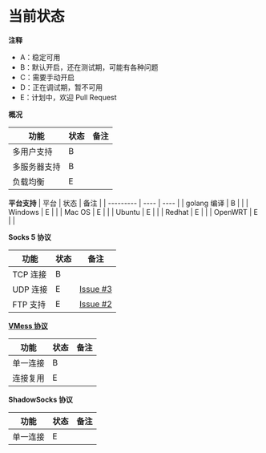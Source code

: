 # 当前状态

**注释**
* A：稳定可用
* B：默认开启，还在测试期，可能有各种问题
* C：需要手动开启
* D：正在调试期，暂不可用
* E：计划中，欢迎 Pull Request

**概况**

| 功能       | 状态 | 备注 |
| --------- | ---- | ---- |
| 多用户支持  | B  |  |
| 多服务器支持  | B  |  |
| 负载均衡 | E | |

**平台支持**
| 平台       | 状态 | 备注 |
| --------- | ---- | ---- |
| golang 编译  | B  |  |
| Windows  | E  |  |
| Mac OS | E | |
| Ubuntu | E | |
| Redhat | E | |
| OpenWRT | E | |

**Socks 5 协议**

| 功能       | 状态 | 备注 |
| --------- | ---- | ---- |
| TCP 连接    | B |  |
| UDP 连接    | E | [Issue #3](https://github.com/v2ray/v2ray-core/issues/3) |
| FTP 支持    | E | [Issue #2](https://github.com/v2ray/v2ray-core/issues/2) |

**[VMess 协议](https://github.com/V2Ray/v2ray-core/blob/master/spec/vmess.md)**

| 功能       | 状态 | 备注 |
| --------- | ---- | ---- |
| 单一连接    | B |  |
| 连接复用    | E |  |

**ShadowSocks 协议**

| 功能       | 状态 | 备注 |
| --------- | ---- | ---- |
| 单一连接    | E |  |

